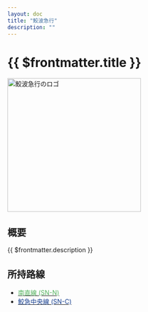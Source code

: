 ```yaml
---
layout: doc
title: "鮫波急行"
description: ""
---
```


# {{ $frontmatter.title }}
<img src="/img/company/SNKLogo.webp" alt="鮫波急行のロゴ" width="300px">

## 概要
{{ $frontmatter.description }}

## 所持路線
- [<span style="color: #54B35E">南直線 (SN-N)</span>](/company/kinketsuHG/samekyu/line/nanchokusen.md)
- [<span style="color: #194191">鮫急中央線 (SN-C)</span>](/company/kinketsuHG/samekyu/line/chuosen.md)